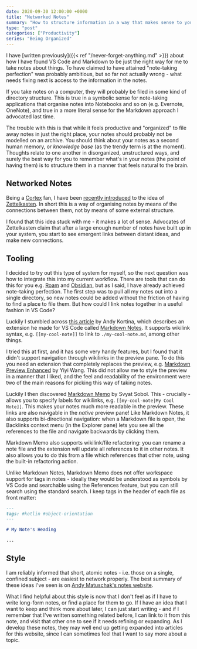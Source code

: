 ```yaml
---
date: 2020-09-30 12:00:00 +0000
title: "Networked Notes"
summary: "How to structure information in a way that makes sense to you."
type: "post"
categories: ["Productivity"]
series: "Being Organized"
---
```


I have [written previously]({{< ref "/never-forget-anything.md" >}}) about how I have found VS Code and Markdown to be just the right way for me to take notes about things. To have claimed to have attained "note-taking perfection" was probably ambitious, but so far not actually wrong - what needs fixing next is access to the information in the notes.

If you take notes on a computer, they will probably be filed in some kind of directory structure. This is true in a symbolic sense for note-taking applications that organise notes into Notebooks and so on (e.g. Evernote, OneNote), and true in a more literal sense for the Markdown approach I advocated last time.

The trouble with this is that while it feels productive and "organized" to file away notes in just the right place, your notes should probably not be modelled on an archive. You should think about your notes as a second human memory, or *knowledge base* (as the trendy term is at the moment). Thoughts relate to one another in disorganized, unstructured ways, and surely the best way for you to remember what's in your notes (the point of having them) is to structure them in a manner that feels natural to the brain.

## Networked Notes

Being a [Cortex](https://www.relay.fm/cortex/) fan, I have been [recently introduced](https://www.relay.fm/cortex/105) to the idea of [Zettelkasten](https://en.wikipedia.org/wiki/Zettelkasten). In short this is a way of organising notes by means of the connections between them, not by means of some external structure.

I found that this idea stuck with me - it makes a lot of sense. Advocates of Zettelkasten claim that after a large enough number of notes have built up in your system, you start to see emergent links between distant ideas, and make new connections.

## Tooling

I decided to try out this type of system for myself, so the next question was how to integrate this into my current workflow. There are tools that can do this for you e.g. [Roam](https://roamresearch.com/) and [Obsidian](https://obsidian.md/), but as I said, I have already achieved note-taking perfection. The first step was to pull all my notes out into a single directory, so new notes could be added without the friction of having to find a place to file them. But how could I link notes together in a useful fashion in VS Code?

Luckily I stumbled across [this article](https://kortina.nyc/essays/suping-up-vs-code-as-a-markdown-notebook/) by Andy Kortina, which describes an extension he made for VS Code called [Markdown Notes](https://marketplace.visualstudio.com/items?itemName=kortina.vscode-markdown-notes). It supports wikilink syntax, e.g. `[[my-cool-note]]` to link to `./my-cool-note.md`, among other things.

I tried this at first, and it has some very handy features, but I found that it didn't support navigation through wikilinks in the preview pane. To do this you need an extension that completely replaces the preview, e.g. [Markdown Preview Enhanced](https://marketplace.visualstudio.com/items?itemName=shd101wyy.markdown-preview-enhanced) by Yiyi Wang. This did not allow me to style the preview in a manner that I liked, and the feel and readability of the environment were two of the main reasons for picking this way of taking notes.

Luckily I then discovered [Markdown Memo](https://marketplace.visualstudio.com/items?itemName=svsool.markdown-memo) by Svyat Sobol. This - crucially - allows you to specify labels for wikilinks, e.g. `[[my-cool-note|My Cool Note]]`. This makes your notes much more readable in the preview. These links are also navigable in the *native* preview pane! Like Markdown Notes, it also supports bi-directional navigation: when a Markdown file is open, the Backlinks context menu (in the Explorer pane) lets you see all the references to the file and navigate backwards by clicking them.

Markdown Memo also supports wikilink/file refactoring: you can rename a note file and the extension will update all references to it in other notes. It also allows you to do this from a file which references that other note, using the built-in refactoring action.

Unlike Markdown Notes, Markdown Memo does not offer workspace support for tags in notes - ideally they would be understood as symbols by VS Code and searchable using the References feature, but you can still search using the standard search. I keep tags in the header of each file as front matter:

```markdown
---
tags: #kotlin #object-orientation
---

# My Note's Heading

...
```

## Style

I am reliably informed that short, atomic notes - i.e. those on a single, confined subject - are easiest to network properly. The best summary of these ideas I've seen is on [Andy Matuschak's notes website](https://notes.andymatuschak.org/z4SDCZQeRo4xFEQ8H4qrSqd68ucpgE6LU155C).

What I find helpful about this style is now that I don't feel as if I have to write long-form notes, or find a place for them to go. If I have an idea that I want to keep and think more about later, I can just start writing - and if I remember that I've written something related before, I can link to it from this note, and visit that other one to see if it needs refining or expanding. As I develop these notes, they may well end up getting expanded into articles for this website, since I can sometimes feel that I want to say more about a topic.

